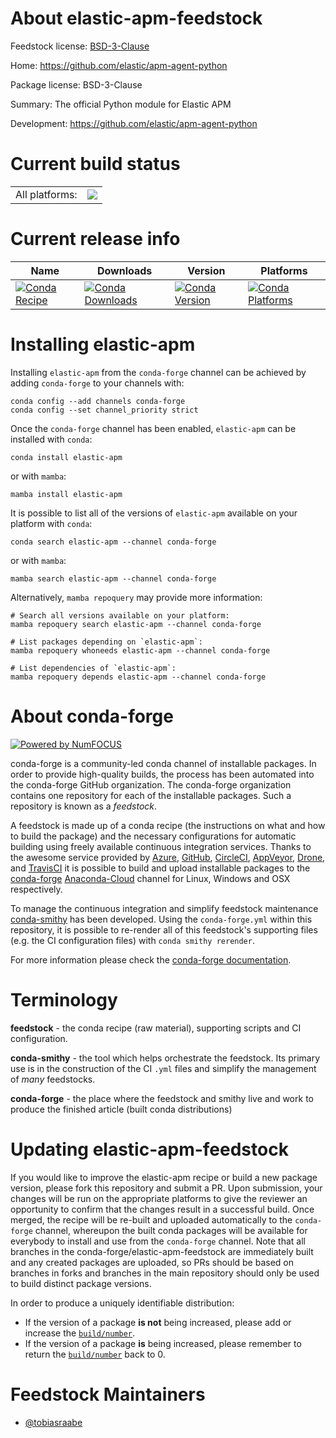 About elastic-apm-feedstock
===========================

Feedstock license: [BSD-3-Clause](https://github.com/conda-forge/elastic-apm-feedstock/blob/main/LICENSE.txt)

Home: https://github.com/elastic/apm-agent-python

Package license: BSD-3-Clause

Summary: The official Python module for Elastic APM

Development: https://github.com/elastic/apm-agent-python

Current build status
====================


<table><tr><td>All platforms:</td>
    <td>
      <a href="https://dev.azure.com/conda-forge/feedstock-builds/_build/latest?definitionId=12695&branchName=main">
        <img src="https://dev.azure.com/conda-forge/feedstock-builds/_apis/build/status/elastic-apm-feedstock?branchName=main">
      </a>
    </td>
  </tr>
</table>

Current release info
====================

| Name | Downloads | Version | Platforms |
| --- | --- | --- | --- |
| [![Conda Recipe](https://img.shields.io/badge/recipe-elastic--apm-green.svg)](https://anaconda.org/conda-forge/elastic-apm) | [![Conda Downloads](https://img.shields.io/conda/dn/conda-forge/elastic-apm.svg)](https://anaconda.org/conda-forge/elastic-apm) | [![Conda Version](https://img.shields.io/conda/vn/conda-forge/elastic-apm.svg)](https://anaconda.org/conda-forge/elastic-apm) | [![Conda Platforms](https://img.shields.io/conda/pn/conda-forge/elastic-apm.svg)](https://anaconda.org/conda-forge/elastic-apm) |

Installing elastic-apm
======================

Installing `elastic-apm` from the `conda-forge` channel can be achieved by adding `conda-forge` to your channels with:

```
conda config --add channels conda-forge
conda config --set channel_priority strict
```

Once the `conda-forge` channel has been enabled, `elastic-apm` can be installed with `conda`:

```
conda install elastic-apm
```

or with `mamba`:

```
mamba install elastic-apm
```

It is possible to list all of the versions of `elastic-apm` available on your platform with `conda`:

```
conda search elastic-apm --channel conda-forge
```

or with `mamba`:

```
mamba search elastic-apm --channel conda-forge
```

Alternatively, `mamba repoquery` may provide more information:

```
# Search all versions available on your platform:
mamba repoquery search elastic-apm --channel conda-forge

# List packages depending on `elastic-apm`:
mamba repoquery whoneeds elastic-apm --channel conda-forge

# List dependencies of `elastic-apm`:
mamba repoquery depends elastic-apm --channel conda-forge
```


About conda-forge
=================

[![Powered by
NumFOCUS](https://img.shields.io/badge/powered%20by-NumFOCUS-orange.svg?style=flat&colorA=E1523D&colorB=007D8A)](https://numfocus.org)

conda-forge is a community-led conda channel of installable packages.
In order to provide high-quality builds, the process has been automated into the
conda-forge GitHub organization. The conda-forge organization contains one repository
for each of the installable packages. Such a repository is known as a *feedstock*.

A feedstock is made up of a conda recipe (the instructions on what and how to build
the package) and the necessary configurations for automatic building using freely
available continuous integration services. Thanks to the awesome service provided by
[Azure](https://azure.microsoft.com/en-us/services/devops/), [GitHub](https://github.com/),
[CircleCI](https://circleci.com/), [AppVeyor](https://www.appveyor.com/),
[Drone](https://cloud.drone.io/welcome), and [TravisCI](https://travis-ci.com/)
it is possible to build and upload installable packages to the
[conda-forge](https://anaconda.org/conda-forge) [Anaconda-Cloud](https://anaconda.org/)
channel for Linux, Windows and OSX respectively.

To manage the continuous integration and simplify feedstock maintenance
[conda-smithy](https://github.com/conda-forge/conda-smithy) has been developed.
Using the ``conda-forge.yml`` within this repository, it is possible to re-render all of
this feedstock's supporting files (e.g. the CI configuration files) with ``conda smithy rerender``.

For more information please check the [conda-forge documentation](https://conda-forge.org/docs/).

Terminology
===========

**feedstock** - the conda recipe (raw material), supporting scripts and CI configuration.

**conda-smithy** - the tool which helps orchestrate the feedstock.
                   Its primary use is in the construction of the CI ``.yml`` files
                   and simplify the management of *many* feedstocks.

**conda-forge** - the place where the feedstock and smithy live and work to
                  produce the finished article (built conda distributions)


Updating elastic-apm-feedstock
==============================

If you would like to improve the elastic-apm recipe or build a new
package version, please fork this repository and submit a PR. Upon submission,
your changes will be run on the appropriate platforms to give the reviewer an
opportunity to confirm that the changes result in a successful build. Once
merged, the recipe will be re-built and uploaded automatically to the
`conda-forge` channel, whereupon the built conda packages will be available for
everybody to install and use from the `conda-forge` channel.
Note that all branches in the conda-forge/elastic-apm-feedstock are
immediately built and any created packages are uploaded, so PRs should be based
on branches in forks and branches in the main repository should only be used to
build distinct package versions.

In order to produce a uniquely identifiable distribution:
 * If the version of a package **is not** being increased, please add or increase
   the [``build/number``](https://docs.conda.io/projects/conda-build/en/latest/resources/define-metadata.html#build-number-and-string).
 * If the version of a package **is** being increased, please remember to return
   the [``build/number``](https://docs.conda.io/projects/conda-build/en/latest/resources/define-metadata.html#build-number-and-string)
   back to 0.

Feedstock Maintainers
=====================

* [@tobiasraabe](https://github.com/tobiasraabe/)
